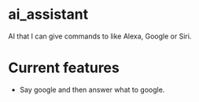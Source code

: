 # ai_assistant
AI that I can give commands to like Alexa, Google or Siri. 

# Current features 
- Say google and then answer what to google.